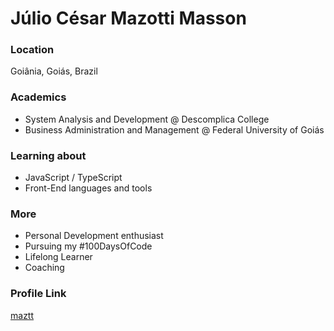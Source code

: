 # Júlio César Mazotti Masson

### Location

Goiânia, Goiás, Brazil

### Academics

- System Analysis and Development @ Descomplica College
- Business Administration and Management @ Federal University of Goiás

### Learning about

- JavaScript / TypeScript
- Front-End languages and tools

### More

- Personal Development enthusiast
- Pursuing my #100DaysOfCode
- Lifelong Learner
- Coaching

### Profile Link

[maztt](https://github.com/maztt)
